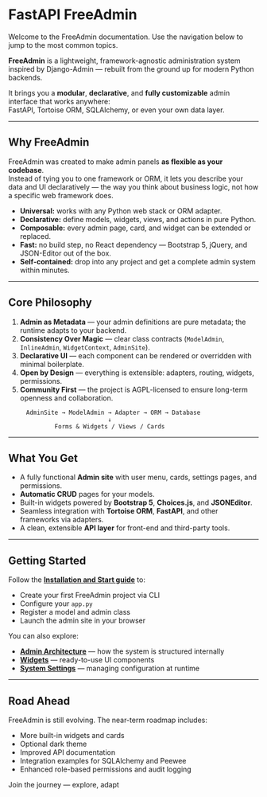 # FastAPI FreeAdmin

Welcome to the FreeAdmin documentation. Use the navigation below to jump to the most common topics.

**FreeAdmin** is a lightweight, framework-agnostic administration system inspired by Django-Admin — rebuilt from the ground up for modern Python backends.

It brings you a **modular**, **declarative**, and **fully customizable** admin interface that works anywhere:  
FastAPI, Tortoise ORM, SQLAlchemy, or even your own data layer.

---

## Why FreeAdmin

FreeAdmin was created to make admin panels **as flexible as your codebase**.  
Instead of tying you to one framework or ORM, it lets you describe your data and UI declaratively — the way you think about business logic, not how a specific web framework does.

- **Universal:** works with any Python web stack or ORM adapter.  
- **Declarative:** define models, widgets, views, and actions in pure Python.  
- **Composable:** every admin page, card, and widget can be extended or replaced.  
- **Fast:** no build step, no React dependency — Bootstrap 5, jQuery, and JSON-Editor out of the box.  
- **Self-contained:** drop into any project and get a complete admin system within minutes.

---

## Core Philosophy

1. **Admin as Metadata** — your admin definitions are pure metadata; the runtime adapts to your backend.
2. **Consistency Over Magic** — clear class contracts (`ModelAdmin`, `InlineAdmin`, `WidgetContext`, `AdminSite`).
3. **Declarative UI** — each component can be rendered or overridden with minimal boilerplate.
4. **Open by Design** — everything is extensible: adapters, routing, widgets, permissions.
5. **Community First** — the project is AGPL-licensed to ensure long-term openness and collaboration.

```
     AdminSite → ModelAdmin → Adapter → ORM → Database
                            ↓
             Forms & Widgets / Views / Cards
```

---

## What You Get

- A fully functional **Admin site** with user menu, cards, settings pages, and permissions.  
- **Automatic CRUD** pages for your models.  
- Built-in widgets powered by **Bootstrap 5**, **Choices.js**, and **JSONEditor**.  
- Seamless integration with **Tortoise ORM**, **FastAPI**, and other frameworks via adapters.  
- A clean, extensible **API layer** for front-end and third-party tools.

---

## Getting Started

Follow the **[Installation and Start guide](installation-and-cli.md)** to:
- Create your first FreeAdmin project via CLI
- Configure your `app.py`
- Register a model and admin class
- Launch the admin site in your browser

You can also explore:
- **[Admin Architecture](admin/ADMIN.md)** — how the system is structured internally
- **[Widgets](admin/widgets.md)** — ready-to-use UI components
- **[System Settings](admin/settings.md)** — managing configuration at runtime

---

## Road Ahead

FreeAdmin is still evolving. The near-term roadmap includes:
- More built-in widgets and cards
- Optional dark theme
- Improved API documentation
- Integration examples for SQLAlchemy and Peewee
- Enhanced role-based permissions and audit logging

Join the journey — explore, adapt

